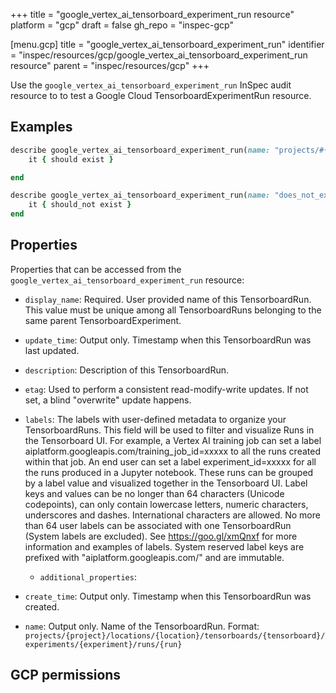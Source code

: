 +++
title = "google_vertex_ai_tensorboard_experiment_run resource"
platform = "gcp"
draft = false
gh_repo = "inspec-gcp"

[menu.gcp]
title = "google_vertex_ai_tensorboard_experiment_run"
identifier = "inspec/resources/gcp/google_vertex_ai_tensorboard_experiment_run resource"
parent = "inspec/resources/gcp"
+++

Use the `google_vertex_ai_tensorboard_experiment_run` InSpec audit resource to to test a Google Cloud TensorboardExperimentRun resource.

## Examples

```ruby
describe google_vertex_ai_tensorboard_experiment_run(name: "projects/#{gcp_project_id}/locations/#{tensorboard_experiment_run['region']}/tensorboards/#{tensorboard_experiment_run['tensorboard']}/experiments/#{tensorboard_experiment_run['experiment']}/runs/#{tensorboard_experiment_run['run']}", region: ' value_region') do
	it { should exist }

end

describe google_vertex_ai_tensorboard_experiment_run(name: "does_not_exit", region: ' value_region') do
	it { should_not exist }
end
```

## Properties

Properties that can be accessed from the `google_vertex_ai_tensorboard_experiment_run` resource:


  * `display_name`: Required. User provided name of this TensorboardRun. This value must be unique among all TensorboardRuns belonging to the same parent TensorboardExperiment.

  * `update_time`: Output only. Timestamp when this TensorboardRun was last updated.

  * `description`: Description of this TensorboardRun.

  * `etag`: Used to perform a consistent read-modify-write updates. If not set, a blind "overwrite" update happens.

  * `labels`: The labels with user-defined metadata to organize your TensorboardRuns. This field will be used to filter and visualize Runs in the Tensorboard UI. For example, a Vertex AI training job can set a label aiplatform.googleapis.com/training_job_id=xxxxx to all the runs created within that job. An end user can set a label experiment_id=xxxxx for all the runs produced in a Jupyter notebook. These runs can be grouped by a label value and visualized together in the Tensorboard UI. Label keys and values can be no longer than 64 characters (Unicode codepoints), can only contain lowercase letters, numeric characters, underscores and dashes. International characters are allowed. No more than 64 user labels can be associated with one TensorboardRun (System labels are excluded). See https://goo.gl/xmQnxf for more information and examples of labels. System reserved label keys are prefixed with "aiplatform.googleapis.com/" and are immutable.

    * `additional_properties`: 

  * `create_time`: Output only. Timestamp when this TensorboardRun was created.

  * `name`: Output only. Name of the TensorboardRun. Format: `projects/{project}/locations/{location}/tensorboards/{tensorboard}/experiments/{experiment}/runs/{run}`


## GCP permissions
